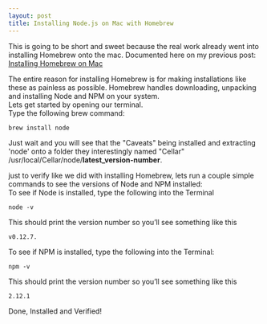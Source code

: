 ```yaml
---
layout: post
title: Installing Node.js on Mac with Homebrew
---
```


This is going to be short and sweet because the real work already went into installing Homebrew onto the mac. Documented here on my previous post: [Installing Homebrew on Mac](http://eskocruz.github.io/install-homebrew/)

The entire reason for installing Homebrew is for making installations like these as painless as possible. Homebrew handles downloading, unpacking and installing Node and NPM on your system.  
Lets get started by opening our terminal.  
Type the following brew command:  
```
brew install node
```
Just wait and you will see that the "Caveats" being installed and extracting 'node' onto a folder they interestingly named "Cellar" /usr/local/Cellar/node/__latest_version-number__.

just to verify like we did with installing Homebrew, lets run a couple simple commands to see the versions of Node and NPM installed:  
To see if Node is installed, type the following into the Terminal
```
node -v
```
This should print the version number so you’ll see something like this 
```
v0.12.7.
```
To see if NPM is installed, type the following into the Terminal:
```
npm -v
```
This should print the version number so you’ll see something like this 
```
2.12.1
```
Done, Installed and Verified!
